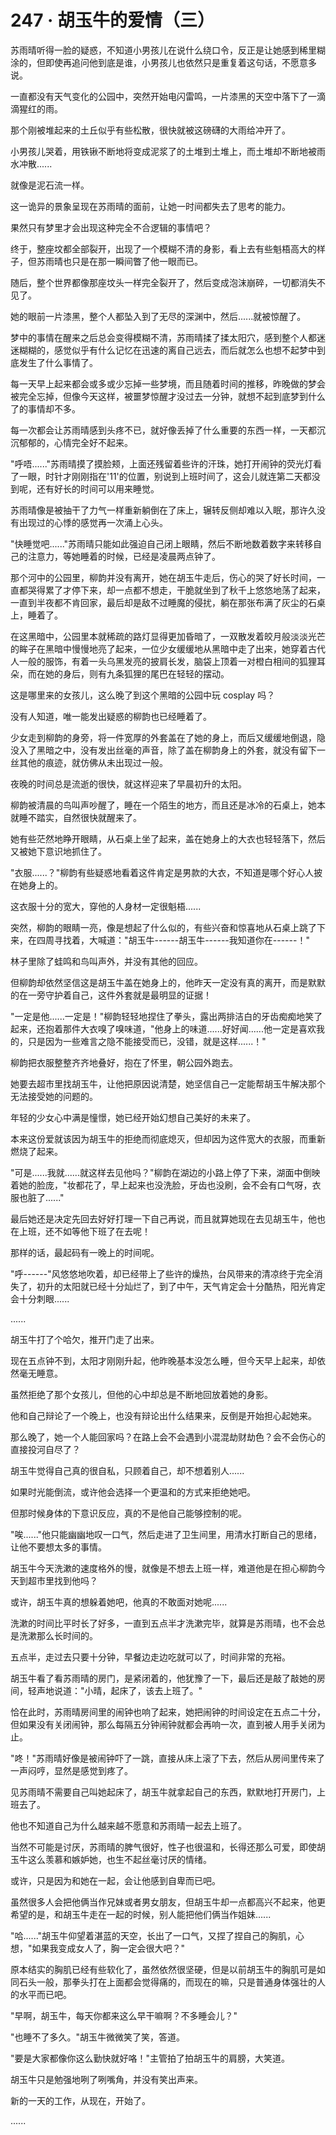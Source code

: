 <link rel="stylesheet" href="../styles/text.css" />
<h1>247 · 胡玉牛的爱情（三）</h1>

苏雨晴听得一脸的疑惑，不知道小男孩儿在说什么绕口令，反正是让她感到稀里糊涂的，但即使再追问他到底是谁，小男孩儿也依然只是重复着这句话，不愿意多说。

一直都没有天气变化的公园中，突然开始电闪雷鸣，一片漆黑的天空中落下了一滴滴猩红的雨。

那个刚被堆起来的土丘似乎有些松散，很快就被这磅礴的大雨给冲开了。

小男孩儿哭着，用铁锹不断地将变成泥浆了的土堆到土堆上，而土堆却不断地被雨水冲散......

就像是泥石流一样。

这一诡异的景象呈现在苏雨晴的面前，让她一时间都失去了思考的能力。

果然只有梦里才会出现这种完全不合逻辑的事情吧？

终于，整座坟都全部裂开，出现了一个模糊不清的身影，看上去有些魁梧高大的样子，但苏雨晴也只是在那一瞬间瞥了他一眼而已。

随后，整个世界都像那座坟头一样完全裂开了，然后变成泡沫崩碎，一切都消失不见了。

她的眼前一片漆黑，整个人都坠入到了无尽的深渊中，然后......就被惊醒了。

梦中的事情在醒来之后总会变得模糊不清，苏雨晴揉了揉太阳穴，感到整个人都迷迷糊糊的，感觉似乎有什么记忆在迅速的离自己远去，而后就怎么也想不起梦中到底发生了什么事情了。

每一天早上起来都会或多或少忘掉一些梦境，而且随着时间的推移，昨晚做的梦会被完全忘掉，但像今天这样，被噩梦惊醒才没过去一分钟，就想不起到底梦到什么了的事情却不多。

每一次都会让苏雨晴感到头疼不已，就好像丢掉了什么重要的东西一样，一天都沉沉郁郁的，心情完全好不起来。

"呼唔......"苏雨晴摸了摸脸颊，上面还残留着些许的汗珠，她打开闹钟的荧光灯看了一眼，时针才刚刚指在'11'的位置，别说到上班时间了，这会儿就连第二天都没到呢，还有好长的时间可以用来睡觉。

苏雨晴像是被抽干了力气一样重新躺倒在了床上，辗转反侧却难以入眠，那许久没有出现过的心悸的感觉再一次涌上心头。

"快睡觉吧......"苏雨晴只能如此强迫自己闭上眼睛，然后不断地数着数字来转移自己的注意力，等她睡着的时候，已经是凌晨两点钟了。

那个河中的公园里，柳韵并没有离开，她在胡玉牛走后，伤心的哭了好长时间，一直都哭得累了才停下来，却一点都不想走，干脆就坐到了秋千上悠悠地荡了起来，一直到半夜都不肯回家，最后却是敌不过睡魔的侵扰，躺在那张布满了灰尘的石桌上，睡着了。

在这黑暗中，公园里本就稀疏的路灯显得更加昏暗了，一双散发着皎月般淡淡光芒的眸子在黑暗中慢慢地亮了起来，一位少女缓缓地从黑暗中走了出来，她穿着古代人一般的服饰，有着一头乌黑发亮的披肩长发，脑袋上顶着一对橙白相间的狐狸耳朵，而在她的身后，则有九条狐狸的尾巴在轻轻的摆动。

这是哪里来的女孩儿，这么晚了到这个黑暗的公园中玩 cosplay 吗？

没有人知道，唯一能发出疑惑的柳韵也已经睡着了。

少女走到柳韵的身旁，将一件宽厚的外套盖在了她的身上，而后又缓缓地倒退，隐没入了黑暗之中，没有发出丝毫的声音，除了盖在柳韵身上的外套，就没有留下一丝其他的痕迹，就仿佛从未出现过一般。

夜晚的时间总是流逝的很快，就这样迎来了早晨初升的太阳。

柳韵被清晨的鸟叫声吵醒了，睡在一个陌生的地方，而且还是冰冷的石桌上，她本就睡不踏实，自然很快就醒来了。

她有些茫然地睁开眼睛，从石桌上坐了起来，盖在她身上的大衣也轻轻落下，然后又被她下意识地抓住了。

"衣服......？"柳韵有些疑惑地看着这件肯定是男款的大衣，不知道是哪个好心人披在她身上的。

这衣服十分的宽大，穿他的人身材一定很魁梧......

突然，柳韵的眼睛一亮，像是想起了什么似的，有些兴奋和惊喜地从石桌上跳了下来，在四周寻找着，大喊道："胡玉牛------胡玉牛------我知道你在------！"

林子里除了蛙鸣和鸟叫声外，并没有其他的回应。

但柳韵却依然坚信这是胡玉牛盖在她身上的，他昨天一定没有真的离开，而是默默的在一旁守护着自己，这件外套就是最明显的证据！

"一定是他......一定是！"柳韵轻轻地捏住了拳头，露出两排洁白的牙齿痴痴地笑了起来，还抱着那件大衣嗅了嗅味道，"他身上的味道......好好闻......他一定是喜欢我的，只是因为一些难言之隐不能接受而已，没错，就是这样......！"

柳韵把衣服整整齐齐地叠好，抱在了怀里，朝公园外跑去。

她要去超市里找胡玉牛，让他把原因说清楚，她坚信自己一定能帮胡玉牛解决那个无法接受她的问题的。

年轻的少女心中满是憧憬，她已经开始幻想自己美好的未来了。

本来这份爱就该因为胡玉牛的拒绝而彻底熄灭，但却因为这件宽大的衣服，而重新燃烧了起来。

"可是......我就......就这样去见他吗？"柳韵在湖边的小路上停了下来，湖面中倒映着她的脸庞，"妆都花了，早上起来也没洗脸，牙齿也没刷，会不会有口气呀，衣服也脏了......"

最后她还是决定先回去好好打理一下自己再说，而且就算她现在去见胡玉牛，他也在上班，还不如等他下班了在去呢！

那样的话，最起码有一晚上的时间呢。

"呼------"风悠悠地吹着，却已经带上了些许的燥热，台风带来的清凉终于完全消失了，初升的太阳就已经十分灿烂了，到了中午，天气肯定会十分酷热，阳光肯定会十分刺眼......

......

胡玉牛打了个哈欠，推开门走了出来。

现在五点钟不到，太阳才刚刚升起，他昨晚基本没怎么睡，但今天早上起来，却依然毫无睡意。

虽然拒绝了那个女孩儿，但他的心中却总是不断地回放着她的身影。

他和自己辩论了一个晚上，也没有辩论出什么结果来，反倒是开始担心起她来。

那么晚了，她一个人能回家吗？在路上会不会遇到小混混劫财劫色？会不会伤心的直接投河自尽了？

胡玉牛觉得自己真的很自私，只顾着自己，却不想着别人......

如果时光能倒流，或许他会选择一个更温和的方式来拒绝她吧。

但那时候身体的下意识反应，真的不是他自己能够控制的呢。

"唉......"他只能幽幽地叹一口气，然后走进了卫生间里，用清水打断自己的思绪，让他不要想太多的事情。

胡玉牛今天洗漱的速度格外的慢，就像是不想去上班一样，难道他是在担心柳韵今天到超市里找到他吗？

或许，胡玉牛真的想躲着她吧，他真的不敢面对她呢......

洗漱的时间比平时长了好多，一直到五点半才洗漱完毕，就算是苏雨晴，也不会总是洗漱那么长时间的。

五点半，走过去只要十分钟，早餐边走边吃就可以了，时间非常的充裕。

胡玉牛看了看苏雨晴的房门，是紧闭着的，他犹豫了一下，最后还是敲了敲她的房间，轻声地说道："小晴，起床了，该去上班了。"

恰在此时，苏雨晴房间里的闹钟也响了起来，她把闹钟的时间设定在五点二十分，但如果没有关闭闹钟，那么每隔五分钟闹钟就都会再响一次，直到被人用手关闭为止。

"咚！"苏雨晴好像是被闹钟吓了一跳，直接从床上滚了下去，然后从房间里传来了一声闷哼，显然是感觉到疼了。

见苏雨晴不需要自己叫她起床了，胡玉牛就拿起自己的东西，默默地打开房门，上班去了。

他也不知道自己为什么越来越不愿意和苏雨晴一起去上班了。

当然不可能是讨厌，苏雨晴的脾气很好，性子也很温和，长得还那么可爱，即使胡玉牛这么羡慕和嫉妒她，也生不起丝毫讨厌的情绪。

或许，只是因为和她在一起，会让他感到自卑而已吧。

虽然很多人会把他俩当作兄妹或者男女朋友，但胡玉牛却一点都高兴不起来，他更希望的是，和胡玉牛走在一起的时候，别人能把他们俩当作姐妹......

"哈......"胡玉牛仰望着湛蓝的天空，长出了一口气，又捏了捏自己的胸肌，心想，"如果我变成女人了，胸一定会很大吧？"

原本结实的胸肌已经有些软化了，虽然依然很坚硬，但是以前胡玉牛的胸肌可是如同石头一般，那拳头打在上面都会觉得痛的，而现在的嘛，只是普通身体强壮的人的水平而已吧。

"早啊，胡玉牛，每天你都来这么早干嘛啊？不多睡会儿？"

"也睡不了多久。"胡玉牛微微笑了笑，答道。

"要是大家都像你这么勤快就好咯！"主管拍了拍胡玉牛的肩膀，大笑道。

胡玉牛只是勉强地咧了咧嘴角，并没有笑出声来。

新的一天的工作，从现在，开始了。

......
